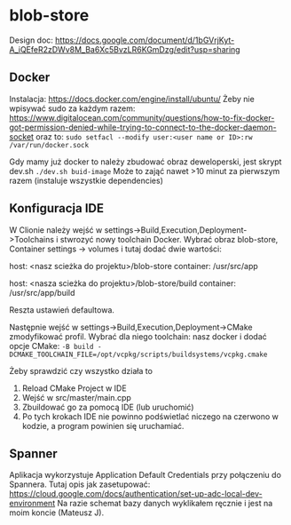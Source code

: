 # blob-store
Design doc: https://docs.google.com/document/d/1bGVrjKyt-A_iQEfeR2zDWv8M_Ba6Xc5BvzLR6KGmDzg/edit?usp=sharing

## Docker
Instalacja:
https://docs.docker.com/engine/install/ubuntu/
Żeby nie wpisywać sudo za każdym razem:
https://www.digitalocean.com/community/questions/how-to-fix-docker-got-permission-denied-while-trying-to-connect-to-the-docker-daemon-socket
oraz to:
`sudo setfacl --modify user:<user name or ID>:rw /var/run/docker.sock`

Gdy mamy już docker to należy zbudować obraz deweloperski, jest skrypt dev.sh
`./dev.sh buid-image`
Może to zająć nawet >10 minut za pierwszym razem (instaluje wszystkie dependencies)

## Konfiguracja IDE
W Clionie należy wejść w settings->Build,Execution,Deployment->Toolchains
i stwrozyć nowy toolchain Docker. Wybrać obraz blob-store, Container settings -> volumes i tutaj dodać dwie wartości:

host: \<nasz scieżka do projektu\>/blob-store
container: /usr/src/app

host: \<nasza scieżka do projektu\>/blob-store/build
container: /usr/src/app/build

Reszta ustawień defaultowa.

Następnie wejść w settings->Build,Execution,Deployment->CMake zmodyfikować profil. 
Wybrać dla niego toolchain: nasz docker i dodać opcje CMake:
`-B build -DCMAKE_TOOLCHAIN_FILE=/opt/vcpkg/scripts/buildsystems/vcpkg.cmake`

Żeby sprawdzić czy wszystko działa to 
1. Reload CMake Project w IDE
2. Wejść w src/master/main.cpp
3. Zbuildować go za pomocą IDE (lub uruchomić)
4. Po tych krokach IDE nie powinno podświetlać niczego na czerwono w kodzie, a program powinien się uruchamiać.

## Spanner
Aplikacja wykorzystuje Application Default Credentials przy połączeniu do Spannera.
Tutaj opis jak zasetupować: https://cloud.google.com/docs/authentication/set-up-adc-local-dev-environment
Na razie schemat bazy danych wyklikałem ręcznie i jest na moim koncie (Mateusz J).